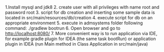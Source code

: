 1.Install mysql and jdk8
2. create user with all privileges with name root and password root
3. script for db creation and inserting some sample data is located in src/main/resources/db/creation
4. execute script for db on an appropriate environment
5. execute in admsystems folder following command: ./gradlew bootrun
6. Open browser and go to  [http://localhost:8080/](http://localhost:8080/)
7. More convenient way is to run application via IDE, for example gradle plugin for IDEA (the same task bootRun)
or application plugin in IDEA (run Main method in Class Application in src/main/java) 